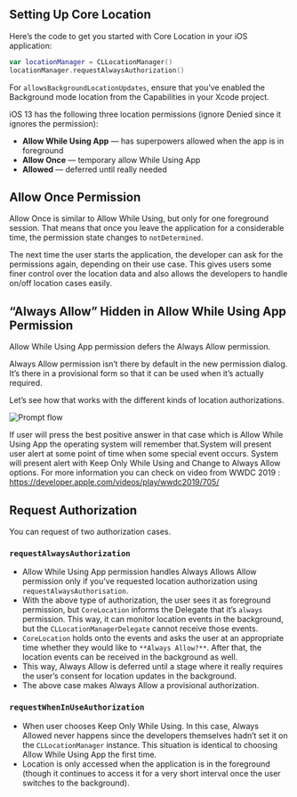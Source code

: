 
## Setting Up Core Location

Here’s the code to get you started with Core Location in your iOS application:
```swift
var locationManager = CLLocationManager()  
locationManager.requestAlwaysAuthorization()
```
For  `allowsBackgroundLocationUpdates`, ensure that you’ve enabled the Background mode location from the Capabilities in your Xcode project.

iOS 13 has the following three location permissions (ignore Denied since it ignores the permission):

-   **Allow While Using App**  — has superpowers allowed when the app is in foreground
-   **Allow Once**  — temporary allow While Using App
-   **Allowed**  — deferred until really needed


## Allow Once Permission

Allow Once is similar to Allow While Using, but only for one foreground session. That means that once you leave the application for a considerable time, the permission state changes to  `notDetermined`.

The next time the user starts the application, the developer can ask for the permissions again, depending on their use case. This gives users some finer control over the location data and also allows the developers to handle on/off location cases easily.

## “Always Allow” Hidden in Allow While Using App Permission

Allow While Using App permission defers the Always Allow permission.

Always Allow permission isn’t there by default in the new permission dialog. It’s there in a provisional form so that it can be used when it’s actually required.

Let’s see how that works with the different kinds of location authorizations.

![Prompt flow](https://raw.githubusercontent.com/woosmap/woosmap-geofencing-ios-sdk/master/assets/location-prompt-flow-ios-13.png)

If user will press the best positive answer in that case which is Allow While Using App the operating system will remember that.System will present user alert at some point of time when some special event occurs. System will present alert with Keep Only While Using and Change to Always Allow options. For more information you can check on video from WWDC 2019 : https://developer.apple.com/videos/play/wwdc2019/705/

## Request Authorization

You can request of two authorization cases.

### `requestAlwaysAuthorization`

-   Allow While Using App permission handles Always Allows Allow permission only if you've requested location authorization using  `requestAlwaysAuthorisation`.
-   With the above type of authorization, the user sees it as foreground permission, but  `CoreLocation`  informs the Delegate that it’s  `always`  permission. This way, it can monitor location events in the background, but the  `CLLocationManagerDelegate`  cannot receive those events.
-   `CoreLocation`  holds onto the events and asks the user at an appropriate time whether they would like to  `**Always Allow?**`. After that, the location events can be received in the background as well.
-   This way, Always Allow is deferred until a stage where it really requires the user’s consent for location updates in the background.
-   The above case makes Always Allow a provisional authorization.

### `requestWhenInUseAuthorization`

-   When user chooses Keep Only While Using. In this case, Always Allowed never happens since the developers themselves hadn’t set it on the  `CLLocationManager`  instance. This situation is identical to choosing Allow While Using App the first time.
-   Location is only accessed when the application is in the foreground (though it continues to access it for a very short interval once the user switches to the background).
